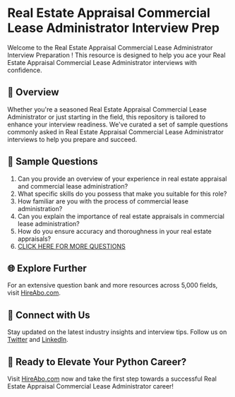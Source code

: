 # Real Estate Appraisal Commercial Lease Administrator Interview Prep

Welcome to the Real Estate Appraisal Commercial Lease Administrator Interview Preparation ! This resource is designed to help you ace your Real Estate Appraisal Commercial Lease Administrator interviews with confidence.

## 🚀 Overview

Whether you're a seasoned Real Estate Appraisal Commercial Lease Administrator or just starting in the field, this repository is tailored to enhance your interview readiness. We've curated a set of sample questions commonly asked in Real Estate Appraisal Commercial Lease Administrator interviews to help you prepare and succeed.

## 📝 Sample Questions

1. Can you provide an overview of your experience in real estate appraisal and commercial lease administration?
2. What specific skills do you possess that make you suitable for this role?
3. How familiar are you with the process of commercial lease administration?
4. Can you explain the importance of real estate appraisals in commercial lease administration?
5. How do you ensure accuracy and thoroughness in your real estate appraisals?
6. [CLICK HERE FOR MORE QUESTIONS](https://hireabo.com/job/21_2_27/Real%20Estate%20Appraisal%20Commercial%20Lease%20Administrator)

## 🌐 Explore Further

For an extensive question bank and more resources across 5,000 fields, visit [HireAbo.com](https://www.hireabo.com).

## 📱 Connect with Us

Stay updated on the latest industry insights and interview tips. Follow us on [Twitter](https://twitter.com/hireabo) and [LinkedIn](https://www.linkedin.com/in/hire-abo-3609972a8/).

## 🚀 Ready to Elevate Your Python Career?

Visit [HireAbo.com](https://www.hireabo.com) now and take the first step towards a successful Real Estate Appraisal Commercial Lease Administrator career!